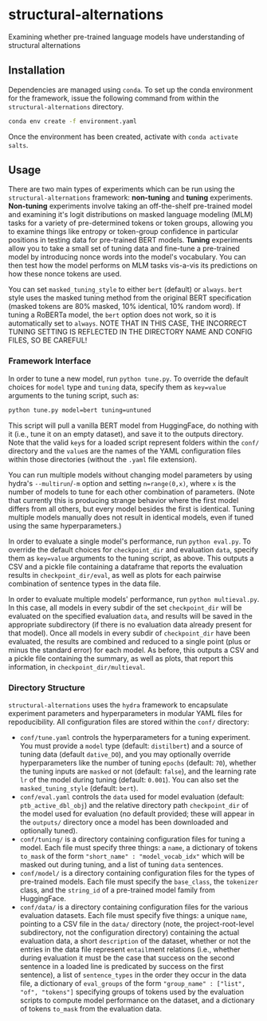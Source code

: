 # structural-alternations

Examining whether pre-trained language models have understanding of structural alternations


## Installation

Dependencies are managed using `conda`. To set up the conda environment for the framework, issue the following command from within the `structural-alternations` directory.
```bash
conda env create -f environment.yaml
```
Once the environment has been created, activate with `conda activate salts`.

## Usage

There are two main types of experiments which can be run using the 
`structural-alternations` framework: **non-tuning** and **tuning** experiments.
**Non-tuning** experiments involve taking an off-the-shelf pre-trained model
and examining it's logit distributions on masked language modeling (MLM) tasks
for a variety of pre-determined tokens or token groups, allowing you to examine
things like entropy or token-group confidence in particular positions in testing
data for pre-trained BERT models. **Tuning** experiments allow you to take a 
small set of tuning data and fine-tune a pre-trained model by introducing nonce 
words into the model's vocabulary. You can then test how the model performs on
MLM tasks vis-a-vis its predictions on how these nonce tokens are used.

You can set `masked_tuning_style` to either `bert` (default) or `always`. `bert` style uses the masked tuning method from the original BERT specification (masked tokens are 80% masked, 10% identical, 10% random word). If tuning a RoBERTa model, the `bert` option does not work, so it is automatically set to `always`. NOTE THAT IN THIS CASE, THE INCORRECT TUNING SETTING IS REFLECTED IN THE DIRECTORY NAME AND CONFIG FILES, SO BE CAREFUL!

### Framework Interface

In order to tune a new model, run `python tune.py`. To override the default choices
for `model` type and `tuning` data, specify them as `key=value` arguments to the
tuning script, such as:
```bash
python tune.py model=bert tuning=untuned
```
This script will pull a vanilla BERT model from HuggingFace, do nothing with it 
(i.e., tune it on an empty dataset), and save it to the outputs directory. Note 
that the valid `key`s for a loaded script represent folders within the `conf/` directory
and the `value`s are the names of the YAML configuration files within those 
directories (without the `.yaml` file extension).

You can run multiple models without changing model parameters by using hydra's `--multirun`/`-m` option and setting `n=range(0,x)`, where `x` is the number of models to tune for each other combination of parameters. (Note that currently this is producing strange behavior where the first model differs from all others, but every model besides the first is identical. Tuning multiple models manually does not result in identical models, even if tuned using the same hyperparameters.)

In order to evaluate a single model's performance, run `python eval.py`. To override the default choices for `checkpoint_dir` and evaluation `data`, specify them as `key=value` arguments to the tuning script, as above. This outputs a CSV and a pickle file containing a dataframe that reports the evaluation results in `checkpoint_dir/eval`, as well as plots for each pairwise combination of sentence types in the data file.

In order to evaluate multiple models' performance, run `python multieval.py`. In this case, all models in every subdir of the set `checkpoint_dir` will be evaluated on the specified evaluation `data`, and results will be saved in the appropriate subdirectory (if there is no evaluation data already present for that model). Once all models in every subdir of `checkpoint_dir` have been evaluated, the results are combined and reduced to a single point (plus or minus the standard error) for each model. As before, this outputs a CSV and a pickle file containing the summary, as well as plots, that report this information, in `checkpoint_dir/multieval`.

### Directory Structure

`structural-alternations` uses the `hydra` framework to encapsulate experiment
parameters and hyperparameters in modular YAML files for repoducibility. All
configuration files are stored within the `conf/` directory:

  - `conf/tune.yaml` controls the hyperparameters for a tuning experiment. You must provide a `model` type (default: `distilbert`) and a source of tuning data (default `dative_DO`), and you may optionally override hyperparameters like the number of tuning `epochs` (default: `70`), whether the tuning inputs are `masked` or not (default: `false`), and the learning rate `lr` of the model during tuning (default: `0.001`). You can also set the `masked_tuning_style` (default: `bert`).
  - `conf/eval.yaml` controls the `data` used for model evaluation (default: `ptb_active_dbl_obj`) and the relative directory path `checkpoint_dir` of the model used for evaluation (no default provided; these will appear in the `outputs/` directory once a model has been downloaded and optionally tuned).
  - `conf/tuning/` is a directory containing configuration files for tuning a model. Each file must specify three things: a `name`, a dictionary of tokens `to_mask` of the form `"short_name" : "model_vocab_idx"` which will be masked out during tuning, and a list of tuning `data` sentences.
  - `conf/model/` is a directory containing configuration files for the types of pre-trained models. Each file must specify the `base_class`, the `tokenizer` class, and the `string_id` of a pre-trained model family from HuggingFace.
  - `conf/data/` is a directory containing configuration files for the various evaluation datasets. Each file must specify five things: a unique `name`, pointing to a CSV file in the `data/` directory (note, the project-root-level subdirectory, not the configuration directory) containing the actual evaluation data, a short `description` of the dataset, whether or not the entries in the data file represent `entail`ment relations (i.e., whether during evaluation it must be the case that success on the second sentence in a loaded line is predicated by success on the first sentence), a list of `sentence_types` in the order they occur in the data file, a dictionary of `eval_groups` of the form `"group_name" : ["list", "of", "tokens"]` specifying groups of tokens used by the evaluation scripts to compute model performance on the dataset, and a dictionary of tokens `to_mask` from the evaluation data.